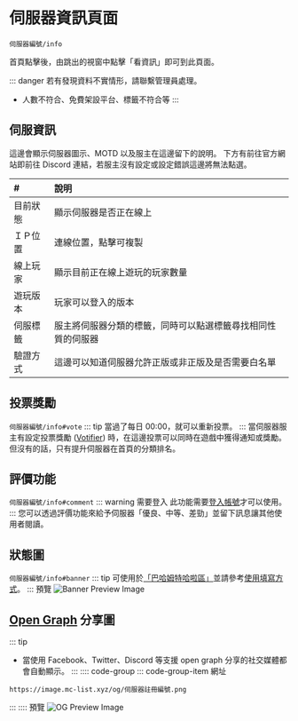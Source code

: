 # 伺服器資訊頁面
`伺服器編號/info`

首頁點擊後，由跳出的視窗中點擊「看資訊」即可到此頁面。

::: danger
若有發現資料不實情形，請聯繫管理員處理。
- 人數不符合、免費架設平台、標籤不符合等
:::

## 伺服資訊
這邊會顯示伺服器圖示、MOTD 以及服主在這邊留下的說明。
下方有前往官方網站即前往 Discord 連結，若服主沒有設定或設定錯誤這邊將無法點選。

|#|說明|
|:-------|:-------|
|目前狀態|顯示伺服器是否正在線上|
|ＩＰ位置|連線位置，點擊可複製|
|線上玩家|顯示目前正在線上遊玩的玩家數量|
|遊玩版本|玩家可以登入的版本|
|伺服標籤|服主將伺服器分類的標籤，同時可以點選標籤尋找相同性質的伺服器|
|驗證方式|這邊可以知道伺服器允許正版或非正版及是否需要白名單|

## 投票獎勵
`伺服器編號/info#vote`
::: tip
當過了每日 00:00，就可以重新投票。
:::
當伺服器服主有設定投票獎勵 ([Votifier](https://haer0248.me/475/)) 時，在這邊投票可以同時在遊戲中獲得通知或獎勵。
但沒有的話，只有提升伺服器在首頁的分類排名。

## 評價功能
`伺服器編號/info#comment`
::: warning 需要登入
此功能需要[登入帳號](https://www.mc-list.xyz/user)才可以使用。
:::
您可以透過評價功能來給予伺服器「優良、中等、差勁」並留下訊息讓其他使用者閱讀。

## 狀態圖
`伺服器編號/info#banner`
::: tip
可使用於[「巴哈姆特哈啦區」](https://forum.gamer.com.tw/B.php?bsn=18673)並請參考[使用填寫方式](/other/banner.md)。
:::
預覽
![Banner Preview Image](https://image.mc-list.xyz/banner/20-4.png)

## [Open Graph](https://ogp.me/) 分享圖
::: tip
- 當使用 Facebook、Twitter、Discord 等支援 open graph 分享的社交媒體都會自動顯示。
:::
:::: code-group
::: code-group-item 網址
```:no-line-numbers
https://image.mc-list.xyz/og/伺服器註冊編號.png
```
:::
::::
預覽
![OG Preview Image](https://image.mc-list.xyz/og/4.png)